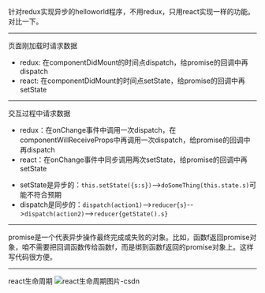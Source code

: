 针对redux实现异步的helloworld程序，不用redux，只用react实现一样的功能。对比一下。

----
页面刚加载时请求数据
* redux: 在componentDidMount的时间点dispatch，给promise的回调中再dispatch
* react: 在componentDidMount的时间点setState，给promise的回调中再setState

----
交互过程中请求数据
* redux：在onChange事件中调用一次dispatch，在componentWillReceiveProps中再调用一次dispatch，给promise的回调中再dispatch
* react：在onChange事件中同步调用两次setState，给promise的回调中再setState

+ setState是异步的：`this.setState({s:s})`-->`doSomeThing(this.state.s)`可能不符合预期
+ dispatch是同步的：`dispatch(action1)`-->`reducer{s}`-->`dispatch(action2)`-->`reducer{getState().s}`

----
promise是一个代表异步操作最终完成或失败的对象。比如，函数f返回promise对象，咱不需要把回调函数传给函数f，而是绑到函数f返回的promise对象上。这样写代码很方便。

----
react生命周期
![react生命周期图片-csdn](https://images2017.cnblogs.com/blog/1106982/201708/1106982-20170811224737742-1564011484.jpg)